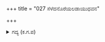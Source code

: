 +++
title = "027 ಸೆಳೆದನೊರೆಯಲಡಾಯುಧವನ"

+++

<details><summary>ಗದ್ಯ (ಕ.ಗ.ಪ) </summary>

27. ಪಾಂಚಾಲಸುತನು ಒರೆಯಿಂದ ಅಡಾಯುಧವನ್ನು ಸೆಳೆದು ಅಪ್ಪಳಿಸಿದನು. "ಈ ಹರಟೆ ಮಲ್ಲನನ್ನು ಬಿಡು ಭೀಮ ಸಾತ್ಯಕಿಯ ಕತ್ತಿಯನ್ನು ಅವನಿಗೆ ಕೊಡು. ಎಲವೋ ಸಾತ್ಯಕಿ.. ಕೃಷ್ಣದೇವನಿಗೆ ಹಿಂಜರಿದು ಸೈರಿಸಿದರೆ ಸೊಕ್ಕಿನಿಂದ ಅಣಕಿಸಿ ಗೆಲ್ಲುವಂತೆ ಮಾತಾಡಿದೆ. ನಿನ್ನ ನಾಲಿಗೆಯನ್ನು ಹಿಂಭಾಗದಿಂದ ಹೊರಕ್ಕೆ ಸೆಳೆಯುತ್ತೇನೆ." ಎಂದು  ಧೃಷ್ಟದ್ಯುಮ್ನನು ಗರ್ಜಿಸಿದನು.
</details>
